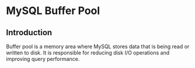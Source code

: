 # MySQL Buffer Pool

## Introduction

Buffer pool is a memory area where MySQL stores data that is being read or written to disk. It is responsible for reducing disk I/O operations and improving query performance.


